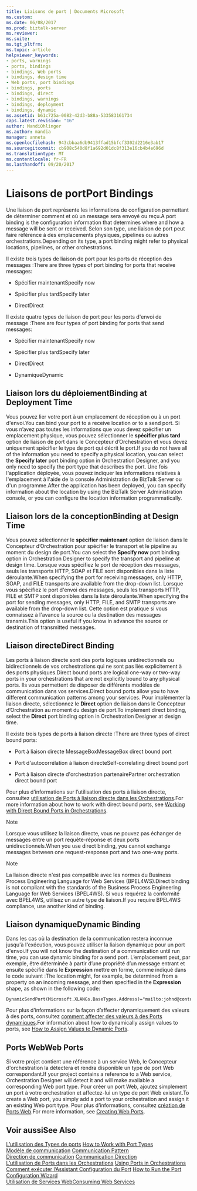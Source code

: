 ```yaml
---
title: Liaisons de port | Documents Microsoft
ms.custom: 
ms.date: 06/08/2017
ms.prod: biztalk-server
ms.reviewer: 
ms.suite: 
ms.tgt_pltfrm: 
ms.topic: article
helpviewer_keywords:
- ports, warnings
- ports, bindings
- bindings, Web ports
- bindings, design time
- Web ports, port bindings
- bindings, ports
- bindings, direct
- bindings, warnings
- bindings, deployment
- bindings, dynamic
ms.assetid: b61c725a-0082-42d3-b88a-533583161734
caps.latest.revision: "16"
author: MandiOhlinger
ms.author: mandia
manager: anneta
ms.openlocfilehash: 943cbbaa6db9413ffad15bfcf3302d2216e3ab17
ms.sourcegitcommit: cb908c540d8f1a692d01dc8f313e16cb4b4e696d
ms.translationtype: MT
ms.contentlocale: fr-FR
ms.lasthandoff: 09/20/2017
---
```

# <a name="port-bindings"></a><span data-ttu-id="e019b-102">Liaisons de port</span><span class="sxs-lookup"><span data-stu-id="e019b-102">Port Bindings</span></span>
<span data-ttu-id="e019b-103">Une liaison de port représente les informations de configuration permettant de déterminer comment et où un message sera envoyé ou reçu.</span><span class="sxs-lookup"><span data-stu-id="e019b-103">A port binding is the configuration information that determines where and how a message will be sent or received.</span></span> <span data-ttu-id="e019b-104">Selon son type, une liaison de port peut faire référence à des emplacements physiques, pipelines ou autres orchestrations.</span><span class="sxs-lookup"><span data-stu-id="e019b-104">Depending on its type, a port binding might refer to physical locations, pipelines, or other orchestrations.</span></span>  
  
 <span data-ttu-id="e019b-105">Il existe trois types de liaison de port pour les ports de réception des messages :</span><span class="sxs-lookup"><span data-stu-id="e019b-105">There are three types of port binding for ports that receive messages:</span></span>  
  
-   <span data-ttu-id="e019b-106">Spécifier maintenant</span><span class="sxs-lookup"><span data-stu-id="e019b-106">Specify now</span></span>  
  
-   <span data-ttu-id="e019b-107">Spécifier plus tard</span><span class="sxs-lookup"><span data-stu-id="e019b-107">Specify later</span></span>  
  
-   <span data-ttu-id="e019b-108">Direct</span><span class="sxs-lookup"><span data-stu-id="e019b-108">Direct</span></span>  
  
 <span data-ttu-id="e019b-109">Il existe quatre types de liaison de port pour les ports d'envoi de message :</span><span class="sxs-lookup"><span data-stu-id="e019b-109">There are four types of port binding for ports that send messages:</span></span>  
  
-   <span data-ttu-id="e019b-110">Spécifier maintenant</span><span class="sxs-lookup"><span data-stu-id="e019b-110">Specify now</span></span>  
  
-   <span data-ttu-id="e019b-111">Spécifier plus tard</span><span class="sxs-lookup"><span data-stu-id="e019b-111">Specify later</span></span>  
  
-   <span data-ttu-id="e019b-112">Direct</span><span class="sxs-lookup"><span data-stu-id="e019b-112">Direct</span></span>  
  
-   <span data-ttu-id="e019b-113">Dynamique</span><span class="sxs-lookup"><span data-stu-id="e019b-113">Dynamic</span></span>  
  
## <a name="binding-at-deployment-time"></a><span data-ttu-id="e019b-114">Liaison lors du déploiement</span><span class="sxs-lookup"><span data-stu-id="e019b-114">Binding at Deployment Time</span></span>  
 <span data-ttu-id="e019b-115">Vous pouvez lier votre port à un emplacement de réception ou à un port d'envoi.</span><span class="sxs-lookup"><span data-stu-id="e019b-115">You can bind your port to a receive location or to a send port.</span></span> <span data-ttu-id="e019b-116">Si vous n’avez pas toutes les informations que vous devez spécifier un emplacement physique, vous pouvez sélectionner le **spécifier plus tard** option de liaison de port dans le Concepteur d’Orchestration et vous devez uniquement spécifier le type de port qui décrit le port.</span><span class="sxs-lookup"><span data-stu-id="e019b-116">If you do not have all of the information you need to specify a physical location, you can select the **Specify later** port binding option in Orchestration Designer, and you only need to specify the port type that describes the port.</span></span> <span data-ttu-id="e019b-117">Une fois l'application déployée, vous pouvez indiquer les informations relatives à l'emplacement à l'aide de la console Administration de BizTalk Server ou d'un programme.</span><span class="sxs-lookup"><span data-stu-id="e019b-117">After the application has been deployed, you can specify information about the location by using the BizTalk Server Administration console, or you can configure the location information programmatically.</span></span>  
  
## <a name="binding-at-design-time"></a><span data-ttu-id="e019b-118">Liaison lors de la conception</span><span class="sxs-lookup"><span data-stu-id="e019b-118">Binding at Design Time</span></span>  
 <span data-ttu-id="e019b-119">Vous pouvez sélectionner le **spécifier maintenant** option de liaison dans le Concepteur d’Orchestration pour spécifier le transport et le pipeline au moment du design de port.</span><span class="sxs-lookup"><span data-stu-id="e019b-119">You can select the **Specify now** port binding option in Orchestration Designer to specify the transport and pipeline at design time.</span></span> <span data-ttu-id="e019b-120">Lorsque vous spécifiez le port de réception des messages, seuls les transports HTTP, SOAP et FILE sont disponibles dans la liste déroulante.</span><span class="sxs-lookup"><span data-stu-id="e019b-120">When specifying the port for receiving messages, only HTTP, SOAP, and FILE transports are available from the drop-down list.</span></span> <span data-ttu-id="e019b-121">Lorsque vous spécifiez le port d'envoi des messages, seuls les transports HTTP, FILE et SMTP sont disponibles dans la liste déroulante.</span><span class="sxs-lookup"><span data-stu-id="e019b-121">When specifying the port for sending messages, only HTTP, FILE, and SMTP transports are available from the drop-down list.</span></span> <span data-ttu-id="e019b-122">Cette option est pratique si vous connaissez à l'avance la source ou la destination des messages transmis.</span><span class="sxs-lookup"><span data-stu-id="e019b-122">This option is useful if you know in advance the source or destination of transmitted messages.</span></span>  
  
## <a name="direct-binding"></a><span data-ttu-id="e019b-123">Liaison directe</span><span class="sxs-lookup"><span data-stu-id="e019b-123">Direct Binding</span></span>  
 <span data-ttu-id="e019b-124">Les ports à liaison directe sont des ports logiques unidirectionnels ou bidirectionnels de vos orchestrations qui ne sont pas liés explicitement à des ports physiques.</span><span class="sxs-lookup"><span data-stu-id="e019b-124">Direct bound ports are logical one-way or two-way ports in your orchestrations that are not explicitly bound to any physical ports.</span></span> <span data-ttu-id="e019b-125">Ils vous permettent de disposer de différents modèles de communication dans vos services.</span><span class="sxs-lookup"><span data-stu-id="e019b-125">Direct bound ports allow you to have different communication patterns among your services.</span></span> <span data-ttu-id="e019b-126">Pour implémenter la liaison directe, sélectionnez le **Direct** option de liaison dans le Concepteur d’Orchestration au moment du design de port.</span><span class="sxs-lookup"><span data-stu-id="e019b-126">To implement direct binding, select the **Direct** port binding option in Orchestration Designer at design time.</span></span>  
  
 <span data-ttu-id="e019b-127">Il existe trois types de ports à liaison directe :</span><span class="sxs-lookup"><span data-stu-id="e019b-127">There are three types of direct bound ports:</span></span>  
  
-   <span data-ttu-id="e019b-128">Port à liaison directe MessageBox</span><span class="sxs-lookup"><span data-stu-id="e019b-128">MessageBox direct bound port</span></span>  
  
-   <span data-ttu-id="e019b-129">Port d'autocorrélation à liaison directe</span><span class="sxs-lookup"><span data-stu-id="e019b-129">Self-correlating direct bound port</span></span>  
  
-   <span data-ttu-id="e019b-130">Port à liaison directe d'orchestration partenaire</span><span class="sxs-lookup"><span data-stu-id="e019b-130">Partner orchestration direct bound port</span></span>  
  
 <span data-ttu-id="e019b-131">Pour plus d’informations sur l’utilisation des ports à liaison directe, consultez [utilisation de Ports à liaison directe dans les Orchestrations](../core/working-with-direct-bound-ports-in-orchestrations.md).</span><span class="sxs-lookup"><span data-stu-id="e019b-131">For more information about how to work with direct bound ports, see [Working with Direct Bound Ports in Orchestrations](../core/working-with-direct-bound-ports-in-orchestrations.md).</span></span>  
  
> [!NOTE]
>  <span data-ttu-id="e019b-132">Lorsque vous utilisez la liaison directe, vous ne pouvez pas échanger de messages entre un port requête-réponse et deux ports unidirectionnels.</span><span class="sxs-lookup"><span data-stu-id="e019b-132">When you use direct binding, you cannot exchange messages between one request-response port and two one-way ports.</span></span>  
  
> [!NOTE]
>  <span data-ttu-id="e019b-133">La liaison directe n'est pas compatible avec les normes du Business Process Engineering Language for Web Services (BPEL4WS).</span><span class="sxs-lookup"><span data-stu-id="e019b-133">Direct binding is not compliant with the standards of the Business Process Engineering Language for Web Services (BPEL4WS).</span></span> <span data-ttu-id="e019b-134">Si vous requérez la conformité avec BPEL4WS, utilisez un autre type de liaison.</span><span class="sxs-lookup"><span data-stu-id="e019b-134">If you require BPEL4WS compliance, use another kind of binding.</span></span>  
  
## <a name="dynamic-binding"></a><span data-ttu-id="e019b-135">Liaison dynamique</span><span class="sxs-lookup"><span data-stu-id="e019b-135">Dynamic Binding</span></span>  
 <span data-ttu-id="e019b-136">Dans les cas où la destination de la communication restera inconnue jusqu'à l'exécution, vous pouvez utiliser la liaison dynamique pour un port d'envoi.</span><span class="sxs-lookup"><span data-stu-id="e019b-136">If you will not know the destination of a communication until run time, you can use dynamic binding for a send port.</span></span> <span data-ttu-id="e019b-137">L’emplacement peut, par exemple, être déterminée à partir d’une propriété d’un message entrant et ensuite spécifié dans le **Expression** mettre en forme, comme indiqué dans le code suivant :</span><span class="sxs-lookup"><span data-stu-id="e019b-137">The location might, for example, be determined from a property on an incoming message, and then specified in the **Expression** shape, as shown in the following code:</span></span>  
  
```  
DynamicSendPort(Microsoft.XLANGs.BaseTypes.Address)="mailto:johnd@contoso.com";  
```  
  
 <span data-ttu-id="e019b-138">Pour plus d’informations sur la façon d’affecter dynamiquement des valeurs à des ports, consultez [comment affecter des valeurs à des Ports dynamiques](../core/how-to-use-expressions-to-assign-values-to-dynamic-ports.md).</span><span class="sxs-lookup"><span data-stu-id="e019b-138">For information about how to dynamically assign values to ports, see [How to Assign Values to Dynamic Ports](../core/how-to-use-expressions-to-assign-values-to-dynamic-ports.md).</span></span>  
  
## <a name="web-ports"></a><span data-ttu-id="e019b-139">Ports Web</span><span class="sxs-lookup"><span data-stu-id="e019b-139">Web Ports</span></span>  
 <span data-ttu-id="e019b-140">Si votre projet contient une référence à un service Web, le Concepteur d'orchestration la détectera et rendra disponible un type de port Web correspondant.</span><span class="sxs-lookup"><span data-stu-id="e019b-140">If your project contains a reference to a Web service, Orchestration Designer will detect it and will make available a corresponding Web port type.</span></span> <span data-ttu-id="e019b-141">Pour créer un port Web, ajoutez simplement un port à votre orchestration et affectez-lui un type de port Web existant.</span><span class="sxs-lookup"><span data-stu-id="e019b-141">To create a Web port, you simply add a port to your orchestration and assign it an existing Web port type.</span></span> <span data-ttu-id="e019b-142">Pour plus d’informations, consultez [création de Ports Web](../core/creating-web-ports.md).</span><span class="sxs-lookup"><span data-stu-id="e019b-142">For more information, see [Creating Web Ports](../core/creating-web-ports.md).</span></span>  
  
## <a name="see-also"></a><span data-ttu-id="e019b-143">Voir aussi</span><span class="sxs-lookup"><span data-stu-id="e019b-143">See Also</span></span>  
 <span data-ttu-id="e019b-144">[L’utilisation des Types de ports](../core/how-to-work-with-port-types.md) </span><span class="sxs-lookup"><span data-stu-id="e019b-144">[How to Work with Port Types](../core/how-to-work-with-port-types.md) </span></span>  
 <span data-ttu-id="e019b-145">[Modèle de communication](../core/communication-pattern.md) </span><span class="sxs-lookup"><span data-stu-id="e019b-145">[Communication Pattern](../core/communication-pattern.md) </span></span>  
 <span data-ttu-id="e019b-146">[Direction de communication](../core/communication-direction.md) </span><span class="sxs-lookup"><span data-stu-id="e019b-146">[Communication Direction](../core/communication-direction.md) </span></span>  
 <span data-ttu-id="e019b-147">[L’utilisation de Ports dans les Orchestrations](../core/using-ports-in-orchestrations.md) </span><span class="sxs-lookup"><span data-stu-id="e019b-147">[Using Ports in Orchestrations](../core/using-ports-in-orchestrations.md) </span></span>  
 <span data-ttu-id="e019b-148">[Comment exécuter l’Assistant Configuration du Port](../core/how-to-run-the-port-configuration-wizard.md) </span><span class="sxs-lookup"><span data-stu-id="e019b-148">[How to Run the Port Configuration Wizard](../core/how-to-run-the-port-configuration-wizard.md) </span></span>  
 [<span data-ttu-id="e019b-149">Utilisation de Services Web</span><span class="sxs-lookup"><span data-stu-id="e019b-149">Consuming Web Services</span></span>](../core/consuming-web-services.md)
